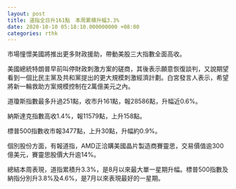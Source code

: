 ```yaml
---
layout: post
title: 道指全日升161點　本周累積升幅3.3%
date: 2020-10-10 05:18:10.000000000 +08:00
categories: rthk
---
```


市場憧憬美國將推出更多財政援助，帶動美股三大指數全面高收。

美國總統特朗普早前叫停財政刺激方案的磋商，其後表示願意恢復談判，又說期望看到一個比民主黨及共和黨提出的更大規模刺激經濟計劃。白宮發言人表示，希望將新一輪救助方案規模控制在2萬億美元之內。

道瓊斯指數最多升過251點，收市升161點，報28586點，升幅近0.6%。

納斯達克指數高收1.4%，報11579點，上升158點。

標普500指數收市報3477點，上升30點，升幅約0.9%。

個別股份方面，有報道指，AMD正洽購美國晶片製造商賽靈思，交易價值逾300億美元，賽靈思股價大升逾14%。

總結本周表現，道指累積升3.3%，是8月以來最大單一星期升幅。標普500指數及納指分別升3.8%及4.6%，是7月以來表現最好的一星期。
